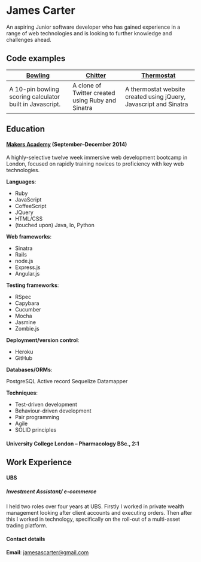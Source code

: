 # James Carter

An aspiring Junior software developer who has gained experience in a range of web technologies and is looking to further knowledge and challenges ahead.

## Code examples

| [Bowling](https://github.com/jamesascarter/bowling) <br/>  | [Chitter](https://github.com/jamesascarter/Chitter) <br/> | [Thermostat](https://github.com/jamesascarter/Thermostat) <br/>
| ----------------- | ----------------- | ----------------- |
| A 10-pin bowling scoring calculator built in Javascript. | A clone of Twitter created using Ruby and Sinatra | A thermostat website created using jQuery, Javascript and Sinatra|


## Education

#### [Makers Academy](http://www.makersacademy.com) (September–December 2014)

A highly-selective twelve week immersive web development bootcamp in London, focused on rapidly training novices to proficiency with key web technologies.

**Languages**:

* Ruby
* JavaScript
* CoffeeScript
* JQuery
* HTML/CSS
* (touched upon) Java, Io, Python

**Web frameworks**:

* Sinatra
* Rails
* node.js
* Express.js
* Angular.js

**Testing frameworks**:

* RSpec
* Capybara
* Cucumber
* Mocha
* Jasmine
* Zombie.js

**Deployment/version control**:

* Heroku
* GitHub

**Databases/ORMs**:

PostgreSQL
Active record
Sequelize
Datamapper

**Techniques**:

* Test-driven development
* Behaviour-driven development
* Pair programming
* Agile
* SOLID principles

#### University College London – Pharmacology BSc., 2:1

## Work Experience

#### UBS

##### Investment Assistant/ e-commerce

I held two roles over four years at UBS. Firstly I worked in private wealth management looking after client accounts and executing orders. Then after this I worked in technology, specifically on the roll-out of a multi-asset trading platform.


#### Contact details

**Email**: jamesascarter@gmail.com